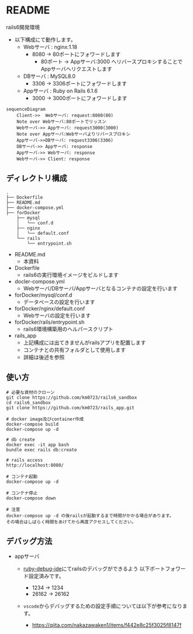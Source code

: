 # README
rails6開発環境

- 以下構成にて動作します。
  - Webサーバ : nginx:1.18
    - 8080 -> 80ポートにフォワードします
      - 80ポート -> Appサーバ:3000 へリバースプロキシすることでAppサーバへリクエストします
  - DBサーバ : MySQL8.0
    - 3306 -> 3306ポートにフォワードします
  - Appサーバ : Ruby on Rails 6.1.6
    - 3000 -> 3000ポートにフォワードします

```mermaid
sequenceDiagram
    Client->>  Webサーバ: request:8080(80)
    Note over Webサーバ:80ポートでリッスン
    Webサーバ->> Appサーバ: request3000(3000)
    Note over Appサーバ:Webサーバよりリバースプロキシ
    Appサーバ->>DBサーバ: request3306(3306)
    DBサーバ->> Appサーバ: response
    Appサーバ->> Webサーバ: response
    Webサーバ->> Client: response
```

## ディレクトリ構成
```tree
.
├── Dockerfile
├── README.md
├── docker-compose.yml
├── forDocker
    ├── mysql
    │   └── conf.d
    ├── nginx
    │   └── default.conf
    └── rails
        └── entrypoint.sh
```
- README.md
  - 本資料
- Dockerfile
  - rails6の実行環境イメージをビルドします
- docler-compose.yml
  - Webサーバ/DBサーバ/Appサーバとなるコンテナの設定を行います
- forDocker/mysql/conf.d
  - データベースの設定を行います
- forDocker/nginx/default.conf
  - Webサーバの設定を行います
- forDocker/rails/entrypoint.sh
  - rails6環境構築用のヘルパースクリプト
- rails_app
  - 上記構成には出てきませんがrailsアプリを配置します
  - コンテナとの共有フォルダとして使用します
  - 詳細は後述を参照

## 使い方
```
# 必要な資材のクローン
git clone https://github.com/km0723/rails6_sandbox
cd rails6_sandbox
git clone https://github.com/km0723/rails_app.git

# docker image及びcontainer作成
docker-compose build
docker-compose up -d

# db create
docker exec -it app bash
bundle exec rails db:create

# rails access
http://localhost:8080/

# コンテナ起動
docker-compose up -d

# コンテナ停止
docker-compose down

# 注意
docker-compose up -d の後railsが起動するまで時間がかかる場合があります。
その場合はしばらく時間をあけてから再度アクセスしてください。
```

## デバッグ方法
- appサーバ
  - [ruby-debug-ide](https://github.com/ruby-debug/ruby-debug-ide)にてrailsのデバッグができるよう
  以下ポートフォワード設定済みです。
    - 1234 -> 1234
    - 26162 -> 26162

  - `vscode`からデバッグするための設定手順については以下が参考になります。
    - https://qiita.com/nakazawaken1/items/f442e8c25f3025f8147f

